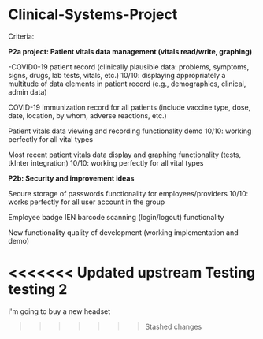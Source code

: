 # Clinical-Systems-Project

Criteria:

**P2a project: Patient vitals data management (vitals read/write, graphing)**

-COVID0-19 patient record (clinically plausible data: problems, symptoms, signs, drugs, lab tests, vitals, etc.)
10/10: displaying appropriately a multitude of data elements in patient record (e.g., demographics, clinical, admin data)

COVID-19 immunization record for all patients (include vaccine type, dose, date, location, by whom, adverse reactions, etc.)

Patient vitals data viewing and recording functionality demo
10/10: working perfectly for all vital types

Most recent patient vitals data display and graphing functionality (tests, tkInter integration)
10/10: working perfectly for all vital types

**P2b: Security and improvement ideas**

Secure storage of passwords functionality for employees/providers
10/10: works perfectly for all user account in the group

Employee badge IEN barcode scanning (login/logout) functionality

New functionality quality of development (working implementation and demo)

<<<<<<< Updated upstream
Testing
testing 2
=======
I'm going to buy a new headset
>>>>>>> Stashed changes
